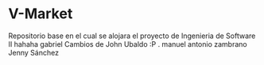 # V-Market
Repositorio base en el cual se alojara el proyecto de Ingenieria de Software II
hahaha gabriel
Cambios de John Ubaldo :P .
manuel antonio zambrano
Jenny Sánchez

